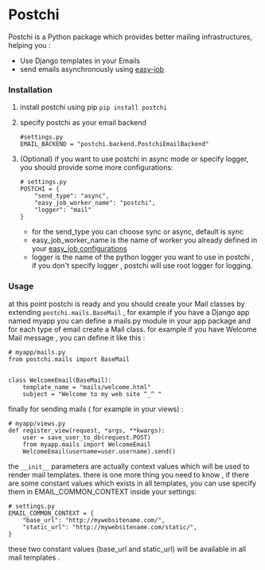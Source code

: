 # Postchi
Postchi is a Python package which provides better mailing infrastructures, helping you :

 - Use Django templates in your Emails
 -  send emails asynchronously using [easy-job](https://github.com/inb-co/easy-job) 

### Installation

 1. install postchi using pip 	`pip install postchi`
 2. specify postchi as your email backend

	```
	#settings.py
	EMAIL_BACKEND = "postchi.backend.PostchiEmailBackend"
	```

 3. (Optional) if you want to use postchi in async mode or specify logger, you should provide some more configurations:

	```
	# settings.py
	POSTCHI = {
	    "send_type": "async",
	    "easy_job_worker_name": "postchi",
	    "logger": "mail"
	}
	```

	 - for the send_type you can choose sync or async, default is sync
	 - easy_job_worker_name is the name of worker you already defined in your [easy_job configurations](http://easy-job.readthedocs.io/en/latest/#1-first-open-your-settings-file-and-add-the-following) 
	 - logger is the name of the python logger you want to use in postchi , if you don't specify logger , postchi will use root logger for logging.

### Usage
at this point postchi is ready and you should create your Mail classes by extending `postchi.mails.BaseMail` , for example if you have a Django app named myapp you can define a mails.py module in your app package and for each type of email create a Mail class.
for example if you have Welcome Mail message , you can define it like this :

```
# myapp/mails.py
from postchi.mails import BaseMail


class WelcomeEmail(BaseMail):
    template_name = "mails/welcome.html"
    subject = "Welcome to my web site ^_^ "
```

finally for sending mails ( for example in your views) :

```
# myapp/views.py
def register_view(request, *args, **kwargs):
	user = save_user_to_db(request.POST)
	from myapp.mails import WelcomeEmail
	WelcomeEmail(username=user.username).send()
```

the `__init__` parameters are actually context values which will be used to render mail templates.
there is one more thing you need to know , if there are some constant values which exists in all templates, you can use specify them in EMAIL_COMMON_CONTEXT inside your settings:
```
# settings.py
EMAIL_COMMON_CONTEXT = {
    "base_url": "http://mywebsitename.com/",
    "static_url": "http://mywebsitename.com/static/",
}
```
these two constant values (base_url and static_url) will be available in all mail templates .

